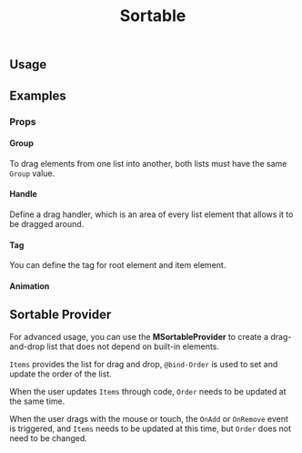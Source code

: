 ﻿---
title: Sortable
desc: "Reorderable drag-and-drop lists for modern browsers and touch devices. Base on [Sortablejs](https://github.com/SortableJS/Sortable)."
tag: "JS Proxy"
---

## Usage

<masa-example file="Examples.labs.sortable.Default"></masa-example>

## Examples

### Props

#### Group

To drag elements from one list into another, both lists must have the same `Group` value.

<masa-example file="Examples.labs.sortable.Group"></masa-example>

#### Handle

Define a drag handler, which is an area of every list element that allows it to be dragged around.

<masa-example file="Examples.labs.sortable.Handle"></masa-example>

#### Tag

You can define the tag for root element and item element.

<masa-example file="Examples.labs.sortable.Tag"></masa-example>

#### Animation

<masa-example file="Examples.labs.sortable.Animation"></masa-example>

## Sortable Provider

For advanced usage, you can use the **MSortableProvider** to create a drag-and-drop list that does not depend on built-in elements.

`Items` provides the list for drag and drop, `@bind-Order` is used to set and update the order of the list.

When the user updates `Items` through code, `Order` needs to be updated at the same time.

When the user drags with the mouse or touch, the `OnAdd` or `OnRemove` event is triggered, and `Items` needs to be updated at this time, but `Order` does not need to be changed.

<masa-example file="Examples.labs.sortable.SortableProvider"></masa-example>

